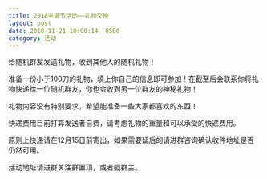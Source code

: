 ```yaml
---
title: 2018圣诞节活动——礼物交换
layout: post
date: 2018-11-21 10:00:14 -0500
category: 活动
---
```


给随机群友发送礼物，收到其他人的随机礼物！

准备一份小于100刀的礼物，填上你自己的信息即可参加！在截至后会联系你将礼物快递给一位随机群友，你也会收到另一位群友的神秘礼物！

礼物内容没有特别要求，希望能准备一些大家都喜欢的东西！

快递费用目前打算发送者自费，请考虑礼物的重量和可以承受的快递费用。

原则上快递请在12月15日前寄出，如果需要延后的请进群咨询确认收件地址是否仍然可用。

活动地址请进群关注群置顶，或者戳群主。